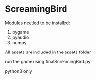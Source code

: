 # ScreamingBird

Modules needed to be installed:

1. pygame
2. pyaudio
3. numpy

All assets are included in the assets folder

run the game using finalScreamingBird.py

python3 only
